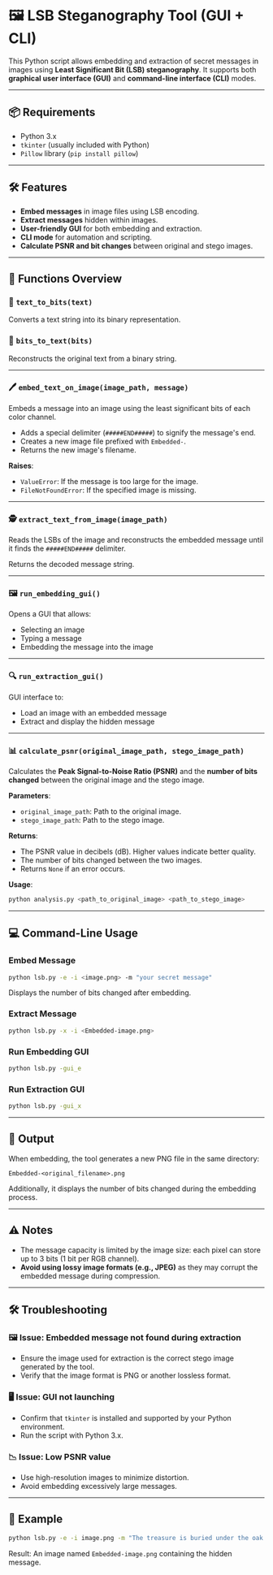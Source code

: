 # 🖼️ LSB Steganography Tool (GUI + CLI)

This Python script allows embedding and extraction of secret messages in images using **Least Significant Bit (LSB) steganography**. It supports both **graphical user interface (GUI)** and **command-line interface (CLI)** modes.

---

## 📦 Requirements

- Python 3.x
- `tkinter` (usually included with Python)
- `Pillow` library (`pip install pillow`)

---

## 🛠️ Features

- **Embed messages** in image files using LSB encoding.
- **Extract messages** hidden within images.
- **User-friendly GUI** for both embedding and extraction.
- **CLI mode** for automation and scripting.
- **Calculate PSNR and bit changes** between original and stego images.

---

## 🧪 Functions Overview

### 🔣 `text_to_bits(text)`
Converts a text string into its binary representation.

### 🧾 `bits_to_text(bits)`
Reconstructs the original text from a binary string.

---

### 🖊️ `embed_text_on_image(image_path, message)`
Embeds a message into an image using the least significant bits of each color channel.
- Adds a special delimiter (`#####END#####`) to signify the message's end.
- Creates a new image file prefixed with `Embedded-`.
- Returns the new image's filename.

**Raises**:
- `ValueError`: If the message is too large for the image.
- `FileNotFoundError`: If the specified image is missing.

---

### 🕵️ `extract_text_from_image(image_path)`
Reads the LSBs of the image and reconstructs the embedded message until it finds the `#####END#####` delimiter.

Returns the decoded message string.

---

### 🖼️ `run_embedding_gui()`
Opens a GUI that allows:
- Selecting an image
- Typing a message
- Embedding the message into the image

---

### 🔍 `run_extraction_gui()`
GUI interface to:
- Load an image with an embedded message
- Extract and display the hidden message

---

### 📊 `calculate_psnr(original_image_path, stego_image_path)`
Calculates the **Peak Signal-to-Noise Ratio (PSNR)** and the **number of bits changed** between the original image and the stego image.

**Parameters**:
- `original_image_path`: Path to the original image.
- `stego_image_path`: Path to the stego image.

**Returns**:
- The PSNR value in decibels (dB). Higher values indicate better quality.
- The number of bits changed between the two images.
- Returns `None` if an error occurs.

**Usage**:
```bash
python analysis.py <path_to_original_image> <path_to_stego_image>
```

---

## 💻 Command-Line Usage

### Embed Message
```bash
python lsb.py -e -i <image.png> -m "your secret message"
```

Displays the number of bits changed after embedding.

### Extract Message
```bash
python lsb.py -x -i <Embedded-image.png>
```

### Run Embedding GUI
```bash
python lsb.py -gui_e
```

### Run Extraction GUI
```bash
python lsb.py -gui_x
```

---

## 📁 Output

When embedding, the tool generates a new PNG file in the same directory:
```
Embedded-<original_filename>.png
```

Additionally, it displays the number of bits changed during the embedding process.

---

## ⚠️ Notes

- The message capacity is limited by the image size: each pixel can store up to 3 bits (1 bit per RGB channel).
- **Avoid using lossy image formats (e.g., JPEG)** as they may corrupt the embedded message during compression.

---

## 🛠️ Troubleshooting

### 🖼️ Issue: Embedded message not found during extraction
- Ensure the image used for extraction is the correct stego image generated by the tool.
- Verify that the image format is PNG or another lossless format.

### 🖥️ Issue: GUI not launching
- Confirm that `tkinter` is installed and supported by your Python environment.
- Run the script with Python 3.x.

### 📉 Issue: Low PSNR value
- Use high-resolution images to minimize distortion.
- Avoid embedding excessively large messages.

---

## 📌 Example

```bash
python lsb.py -e -i image.png -m "The treasure is buried under the oak tree."
```

Result: An image named `Embedded-image.png` containing the hidden message.
